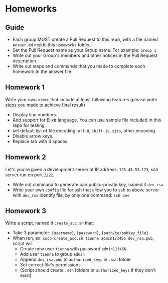 # Homeworks

## Guide

- Each group MUST create a Pull Request to this repo, with a file named `Answer.md` inside this `Homeworks` folder.
- Set the Pull Request name as your Group name. For example: `Group 1`
- Write out your Group's members and other notices in the Pull Request description.
- Write out steps and commands that you made to complete each homework in the answer file.

## Homework 1

Write your own `vimrc` that include at least following features (please write steps you made to achieve final result)
- Display line numbers.
- Add support for Elixir language. You can use sample file included in this repo for testing.
- set default list of file encoding: `utf-8`, `shift-js`, `sjis`, other encoding.
-  Disable arrow keys.
- Replace tab with 4 spaces.

## Homework 2

Let's you're given a development server at IP address: `128.45.53.123`, ssh server run on port `2222`.
- Write out command to generate pair public-private key, named it `dev_rsa`
- Write your own `config` file for ssh that allow you to ssh to above server with `dev_rsa` identify file, by only one command: `ssh dev`

## Homework 3

Write a script, named it `create_acc.sh` that:
- Take 3 parameter: `{username}`, `{password}`, `{path/to/pubkey_file}`
- When run, ex: `sudo create_acc.sh tienna admin123456 dev_rsa.pub`, script will
  - Create new user `tienna` with password `admin123456`
  - Add user `tienna` to group `admin`
  - Append `dev_rsa.pub` to `authorized_keys` in `.ssh` folder
  - Set correct file's permissions
  - (Script should create `.ssh` folders or `authorized_keys` if they don't exist)
